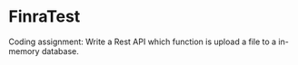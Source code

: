 # FinraTest
Coding assignment:
 Write a Rest API which function is upload a file to a in-memory database.

